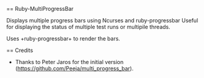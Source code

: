 == Ruby-MultiProgressBar

Displays multiple progress bars using Ncurses and ruby-progressbar
Useful for displaying the status of multiple test runs or multipile threads.

Uses +ruby-progressbar+ to render the bars.

== Credits

* Thanks to Peter Jaros for the initial version (https://github.com/Peeja/multi_progress_bar).
